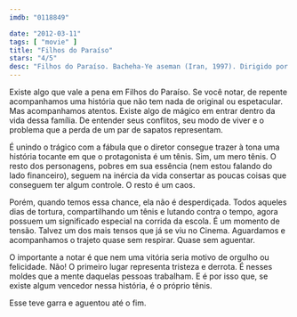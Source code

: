 ```yaml
---
imdb: "0118849"

date: "2012-03-11"
tags: [ "movie" ]
title: "Filhos do Paraíso"
stars: "4/5"
desc: "Filhos do Paraíso. Bacheha-Ye aseman (Iran, 1997). Dirigido por Majid Majidi. Escrito por Majid Majidi. Com Mohammad Amir Naji, Amir Farrokh Hashemian, Bahare Seddiqi, Nafise Jafar-Mohammadi, Fereshte Sarabandi, Kamal Mirkarimi, Behzad Rafi, Dariush Mokhtari, Mohammad-Hasan Hosseinian."
---
```

Existe algo que vale a pena em Filhos do Paraíso. Se você notar, de repente acompanhamos uma história que não tem nada de original ou espetacular. Mas acompanhamos atentos. Existe algo de mágico em entrar dentro da vida dessa família. De entender seus conflitos, seu modo de viver e o problema que a perda de um par de sapatos representam.

É unindo o trágico com a fábula que o diretor consegue trazer à tona uma história tocante em que o protagonista é um tênis. Sim, um mero tênis. O resto dos personagens, pobres em sua essência (nem estou falando do lado financeiro), seguem na inércia da vida consertar as poucas coisas que conseguem ter algum controle. O resto é um caos.

Porém, quando temos essa chance, ela não é desperdiçada. Todos aqueles dias de tortura, compartilhando um tênis e lutando contra o tempo, agora possuem um significado especial na corrida da escola. É um momento de tensão. Talvez um dos mais tensos que já se viu no Cinema. Aguardamos e acompanhamos o trajeto quase sem respirar. Quase sem aguentar.

O importante a notar é que nem uma vitória seria motivo de orgulho ou felicidade. Não! O primeiro lugar representa tristeza e derrota. É nesses moldes que a mente daquelas pessoas trabalham. E é por isso que, se existe algum vencedor nessa história, é o próprio tênis.

Esse teve garra e aguentou até o fim.

